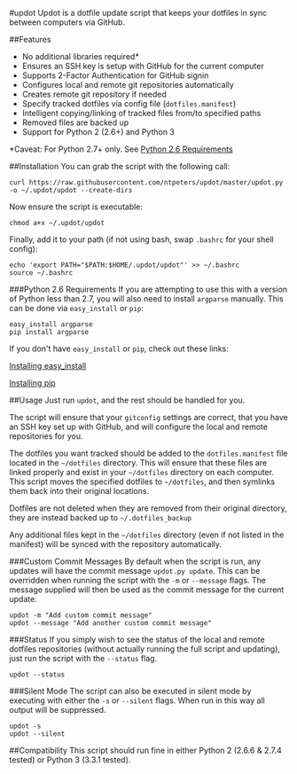 #updot
Updot is a dotfile update script that keeps your dotfiles in sync between
computers via GitHub.

##Features
* No additional libraries required*
* Ensures an SSH key is setup with GitHub for the current computer
* Supports 2-Factor Authentication for GitHub signin
* Configures local and remote git repositories automatically
* Creates remote git repository if needed
* Specify tracked dotfiles via config file (`dotfiles.manifest`)
* Intelligent copying/linking of tracked files from/to specified paths
* Removed files are backed up
* Support for Python 2 (2.6+) and Python 3

*Caveat: For Python 2.7+ only. See [Python 2.6 Requirements](#python-26-requirements)

##Installation
You can grab the script with the following call:
```
curl https://raw.githubusercontent.com/ntpeters/updot/master/updot.py -o ~/.updot/updot --create-dirs
```

Now ensure the script is executable:
```
chmod a+x ~/.updot/updot
```

Finally, add it to your path (if not using bash, swap `.bashrc` for your shell
config):
```
echo 'export PATH="$PATH:$HOME/.updot/updot"' >> ~/.bashrc
source ~/.bashrc
```
###Python 2.6 Requirements
If you are attempting to use this with a version of Python less than 2.7, you
will also need to install `argparse` manually.
This can be done via `easy_install` or `pip`:
```
easy_install argparse
pip install argparse
```

If you don't have `easy_install` or `pip`, check out these links:

[Installing easy_install](https://pypi.python.org/pypi/setuptools)

[Installing pip](http://pip.readthedocs.org/en/latest/installing.html)

##Usage
Just run `updot`, and the rest should be handled for you.

The script will ensure that your `gitconfig` settings are correct, that you
have an SSH key set up with GitHub, and will configure the local and remote
repositories for you.

The dotfiles you want tracked should be added to the `dotfiles.manifest` file
located in the `~/dotfiles` directory. This will ensure that these files are
linked properly and exist in your `~/dotfiles` directory on each computer.
This script moves the specified dotfiles to `~/dotfiles`, and then symlinks
them back into their original locations.

Dotfiles are not deleted when they are removed from their original directory, 
they are instead backed up to `~/.dotfiles_backup`

Any additional files kept in the `~/dotfiles` directory (even if not listed in
the manifest) will be synced with the repository automatically.

###Custom Commit Messages
By default when the script is run, any updates will have the commit message
`updot.py update`. This can be overridden when running the script with the `-m`
or `--message` flags.  The message supplied will then be used as the commit
message for the current update.
```
updot -m "Add custom commit message"
updot --message "Add another custom commit message"
```

###Status
If you simply wish to see the status of the local and remote dotfiles
repositories (without actually running the full script and updating),
just run the script with the `--status` flag.
```
updot --status
```

###Silent Mode
The script can also be executed in silent mode by executing with either the
`-s` or `--silent` flags. When run in this way all output will be suppressed.
```
updot -s
updot --silent
```

##Compatibility
This script should run fine in either Python 2 (2.6.6 & 2.7.4 tested) or
Python 3 (3.3.1 tested).
